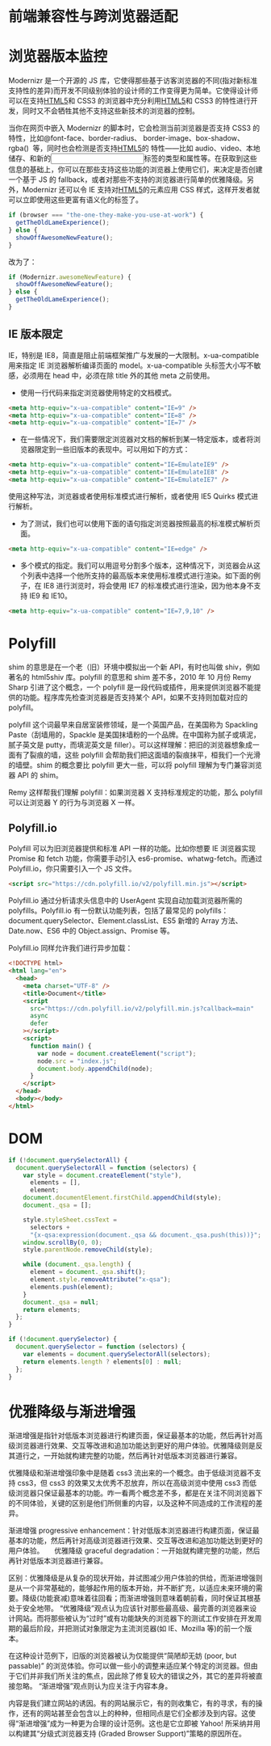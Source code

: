 # 前端兼容性与跨浏览器适配

# 浏览器版本监控

Modernizr 是一个开源的 JS 库，它使得那些基于访客浏览器的不同(指对新标准支持性的差异)而开发不同级别体验的设计师的工作变得更为简单。它使得设计师可以在支持[HTML5](http://www.mhtml5.com/)和 CSS3 的浏览器中充分利用[HTML5](http://www.mhtml5.com/)和 CSS3 的特性进行开发，同时又不会牺牲其他不支持这些新技术的浏览器的控制。

当你在网页中嵌入 Modernizr 的脚本时，它会检测当前浏览器是否支持 CSS3 的特性，比如@font-face、border-radius、 border-image、box-shadow、rgba()  等，同时也会检测是否支持[HTML5](http://www.mhtml5.com/)的 特性——比如 audio、video、本地储存、和新的<input>标签的类型和属性等。在获取到这些信息的基础上，你可以在那些支持这些功能的浏览器上使用它们，来决定是否创建一个基于 JS 的 fallback，或者对那些不支持的浏览器进行简单的优雅降级。另外，Modernizr 还可以令 IE 支持对[HTML5](http://www.mhtml5.com/)的元素应用 CSS 样式，这样开发者就可以立即使用这些更富有语义化的标签了。

```js
if (browser === "the-one-they-make-you-use-at-work") {
  getTheOldLameExperience();
} else {
  showOffAwesomeNewFeature();
}
```

改为了：

```js
if (Modernizr.awesomeNewFeature) {
  showOffAwesomeNewFeature();
} else {
  getTheOldLameExperience();
}
```

## IE 版本限定

IE，特别是 IE8，简直是阻止前端框架推广与发展的一大限制。x-ua-compatible 用来指定 IE 浏览器解析编译页面的 model。x-ua-compatible 头标签大小写不敏感，必须用在 head 中，必须在除 title 外的其他 meta 之前使用。

- 使用一行代码来指定浏览器使用特定的文档模式。

```html
<meta http-equiv="x-ua-compatible" content="IE=9" />
<meta http-equiv="x-ua-compatible" content="IE=8" />
<meta http-equiv="x-ua-compatible" content="IE=7" />
```

- 在一些情况下，我们需要限定浏览器对文档的解析到某一特定版本，或者将浏览器限定到一些旧版本的表现中。可以用如下的方式：

```html
<meta http-equiv="x-ua-compatible" content="IE=EmulateIE9" />
<meta http-equiv="x-ua-compatible" content="IE=EmulateIE8" />
<meta http-equiv="x-ua-compatible" content="IE=EmulateIE7" />
```

使用这种写法，浏览器或者使用标准模式进行解析，或者使用 IE5 Quirks 模式进行解析。

- 为了测试，我们也可以使用下面的语句指定浏览器按照最高的标准模式解析页面。

```html
<meta http-equiv="x-ua-compatible" content="IE=edge" />
```

- 多个模式的指定。我们可以用逗号分割多个版本，这种情况下，浏览器会从这个列表中选择一个他所支持的最高版本来使用标准模式进行渲染。如下面的例子，在 IE8 进行浏览时，将会使用 IE7 的标准模式进行渲染，因为他本身不支持 IE9 和 IE10。

```html
<meta http-equiv="x-ua-compatible" content="IE=7,9,10" />
```

# Polyfill

shim 的意思是在一个老（旧）环境中模拟出一个新 API，有时也叫做 shiv，例如著名的 html5shiv 库。polyfill 的意思和 shim 差不多，2010 年 10 月份 Remy Sharp 引进了这个概念，一个 polyfill 是一段代码或插件，用来提供浏览器不能提供的功能。程序库先检查浏览器是否支持某个 API，如果不支持则加载对应的 polyfill。

polyfill 这个词最早来自居室装修领域，是一个英国产品，在美国称为 Spackling Paste（刮墙用的，Spackle 是美国抹墙粉的一个品牌。在中国称为腻子或填泥，腻子英文是 putty，而填泥英文是 filler）。可以这样理解：把旧的浏览器想象成一面有了裂痕的墙，这些 polyfill 会帮助我们把这面墙的裂痕抹平，桓我们一个光滑的墙壁。shim 的概念要比 polyfill 更大一些，可以将 polyfill 理解为专门兼容浏览器 API 的 shim。

Remy 这样帮我们理解 polyfill：如果浏览器 X 支持标准规定的功能，那么 polyfill 可以让浏览器 Y 的行为与浏览器 X 一样。

## Polyfill.io

Polyfill 可以为旧浏览器提供和标准 API 一样的功能。比如你想要 IE 浏览器实现 Promise 和 fetch 功能，你需要手动引入 es6-promise、whatwg-fetch。而通过 Polyfill.io，你只需要引入一个 JS 文件。

```html
<script src="https://cdn.polyfill.io/v2/polyfill.min.js"></script>
```

Polyfill.io 通过分析请求头信息中的 UserAgent 实现自动加载浏览器所需的 polyfills。Polyfill.io 有一份默认功能列表，包括了最常见的 polyfills：document.querySelector、Element.classList、ES5 新增的 Array 方法、Date.now、ES6 中的 Object.assign、Promise 等。

Polyfill.io 同样允许我们进行异步加载：

```html
<!DOCTYPE html>
<html lang="en">
  <head>
    <meta charset="UTF-8" />
    <title>Document</title>
    <script
      src="https://cdn.polyfill.io/v2/polyfill.min.js?callback=main"
      async
      defer
    ></script>
    <script>
      function main() {
        var node = document.createElement("script");
        node.src = "index.js";
        document.body.appendChild(node);
      }
    </script>
  </head>
  <body></body>
</html>
```

# DOM

```js
if (!document.querySelectorAll) {
  document.querySelectorAll = function (selectors) {
    var style = document.createElement("style"),
      elements = [],
      element;
    document.documentElement.firstChild.appendChild(style);
    document._qsa = [];

    style.styleSheet.cssText =
      selectors +
      "{x-qsa:expression(document._qsa && document._qsa.push(this))}";
    window.scrollBy(0, 0);
    style.parentNode.removeChild(style);

    while (document._qsa.length) {
      element = document._qsa.shift();
      element.style.removeAttribute("x-qsa");
      elements.push(element);
    }
    document._qsa = null;
    return elements;
  };
}

if (!document.querySelector) {
  document.querySelector = function (selectors) {
    var elements = document.querySelectorAll(selectors);
    return elements.length ? elements[0] : null;
  };
}
```

# 优雅降级与渐进增强

渐进增强是指针对低版本浏览器进行构建页面，保证最基本的功能，然后再针对高级浏览器进行效果、交互等改进和追加功能达到更好的用户体验。优雅降级则是反其道行之，一开始就构建完整的功能，然后再针对低版本浏览器进行兼容。

优雅降级和渐进增强印象中是随着 css3 流出来的一个概念。由于低级浏览器不支持 css3，但 css3 的效果又太优秀不忍放弃，所以在高级浏览中使用 css3 而低级浏览器只保证最基本的功能。咋一看两个概念差不多，都是在关注不同浏览器下的不同体验，关键的区别是他们所侧重的内容，以及这种不同造成的工作流程的差异。

渐进增强 progressive enhancement：针对低版本浏览器进行构建页面，保证最基本的功能，然后再针对高级浏览器进行效果、交互等改进和追加功能达到更好的用户体验。　　优雅降级 graceful degradation：一开始就构建完整的功能，然后再针对低版本浏览器进行兼容。

区别：优雅降级是从复杂的现状开始，并试图减少用户体验的供给，而渐进增强则是从一个非常基础的，能够起作用的版本开始，并不断扩充，以适应未来环境的需要。降级(功能衰减)意味着往回看；而渐进增强则意味着朝前看，同时保证其根基处于安全地带。
“优雅降级”观点认为应该针对那些最高级、最完善的浏览器来设计网站。而将那些被认为“过时”或有功能缺失的浏览器下的测试工作安排在开发周期的最后阶段，并把测试对象限定为主流浏览器(如 IE、Mozilla 等)的前一个版本。

在这种设计范例下，旧版的浏览器被认为仅能提供“简陋却无妨 (poor, but passable)” 的浏览体验。你可以做一些小的调整来适应某个特定的浏览器。但由于它们并非我们所关注的焦点，因此除了修复较大的错误之外，其它的差异将被直接忽略。
“渐进增强”观点则认为应关注于内容本身。

内容是我们建立网站的诱因。有的网站展示它，有的则收集它，有的寻求，有的操作，还有的网站甚至会包含以上的种种，但相同点是它们全都涉及到内容。这使得“渐进增强”成为一种更为合理的设计范例。这也是它立即被 Yahoo! 所采纳并用以构建其“分级式浏览器支持 (Graded Browser Support)”策略的原因所在。
